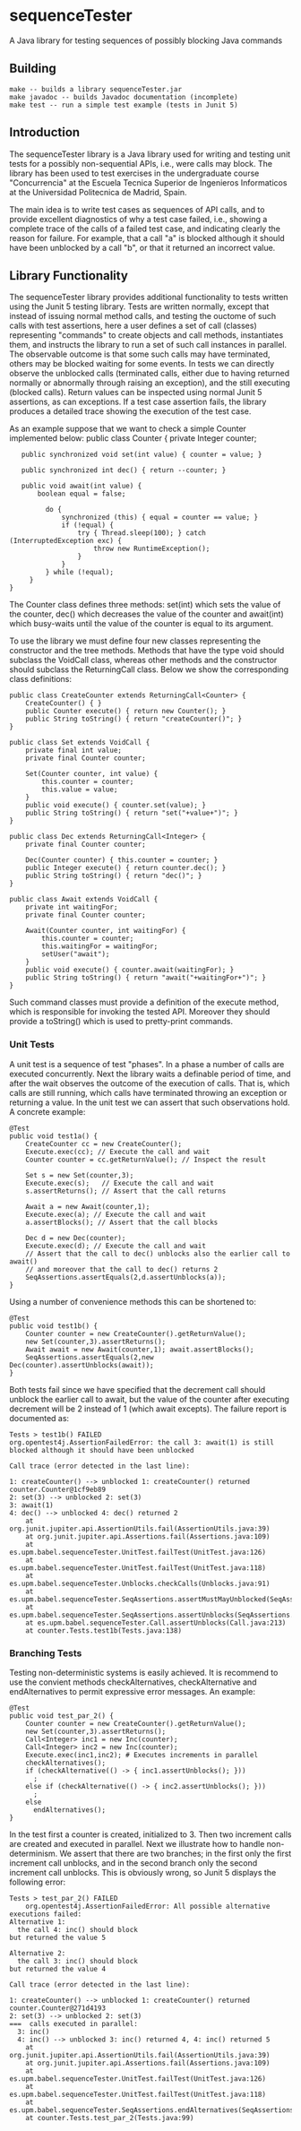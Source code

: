# sequenceTester
A Java library for testing sequences of possibly blocking Java commands

## Building

    make -- builds a library sequenceTester.jar
    make javadoc -- builds Javadoc documentation (incomplete)
    make test -- run a simple test example (tests in Junit 5)

## Introduction

  The sequenceTester library is a Java library
  used for writing and testing unit tests
  for a possibly non-sequential APIs, i.e.,
  were calls may block. The library has been used to test
  exercises in the undergraduate
  course "Concurrencia" at the Escuela Tecnica Superior
  de Ingenieros Informaticos at the Universidad Politecnica de Madrid, Spain.

  The main idea is to write test cases as sequences of API calls,
  and to provide excellent diagnostics of why a test case failed, i.e.,
  showing a complete trace of the calls of a failed test case, and
  indicating clearly the reason for failure. For example, that a call "a"
  is blocked although it should have been unblocked by a call "b",
  or that it returned an incorrect value.
 
## Library Functionality 

The sequenceTester library provides additional functionality to tests written
using the Junit 5 testing library. Tests are written normally, except that
instead of issuing normal method calls, and testing the ouctome of such calls
with test assertions, here a user defines a set of call (classes) representing
"commands" to create objects and call methods, 
instantiates them, and instructs the library to run a set of such call instances
in parallel. The observable outcome is that some such calls may have
terminated, others may be blocked waiting for some events. In tests we can
directly observe the unblocked  calls (terminated calls, either due to having
returned normally or abnormally through raising an exception), and the still
executing (blocked calls). Return values can be inspected using
normal Junit 5 assertions, as can exceptions.
If a test case assertion fails, the library produces a detailed trace showing
the execution of the test case. 

As an example suppose that we want to check a simple Counter implemented below:
    public class Counter {
        private Integer counter;

       public synchronized void set(int value) { counter = value; }

       public synchronized int dec() { return --counter; }

       public void await(int value) {
           boolean equal = false;
    
             do {
                 synchronized (this) { equal = counter == value; }
                 if (!equal) {
                     try { Thread.sleep(100); } catch (InterruptedException exc) {
                         throw new RuntimeException();
                     }
                 }
             } while (!equal);
         }
    }
The Counter class defines three methods: set(int) which sets the value of the counter,
dec() which decreases the value of the counter and await(int) which busy-waits until
the value of the counter is equal to its argument.

To use the library we must define four new classes representing the constructor and the
tree methods. Methods that have the type void should subclass the VoidCall class,
whereas other methods and the constructor should subclass the ReturningCall class. Below we
show the corresponding class definitions:

    public class CreateCounter extends ReturningCall<Counter> {
        CreateCounter() { }
        public Counter execute() { return new Counter(); }
        public String toString() { return "createCounter()"; }
    }

    public class Set extends VoidCall {
        private final int value;
        private final Counter counter;

        Set(Counter counter, int value) {
            this.counter = counter;
            this.value = value;
        }
        public void execute() { counter.set(value); }
        public String toString() { return "set("+value+")"; }
    }

    public class Dec extends ReturningCall<Integer> {
        private final Counter counter;

        Dec(Counter counter) { this.counter = counter; }
        public Integer execute() { return counter.dec(); }
        public String toString() { return "dec()"; }
    }

    public class Await extends VoidCall {
        private int waitingFor;
        private final Counter counter;

        Await(Counter counter, int waitingFor) {
            this.counter = counter;
            this.waitingFor = waitingFor;
            setUser("await");
        }
        public void execute() { counter.await(waitingFor); }
        public String toString() { return "await("+waitingFor+")"; }
    }

Such command classes must provide a definition of the execute method, which is responsible
for invoking the tested API. Moreover they should provide a toString() which is used
to pretty-print commands.

### Unit Tests
 
A unit test is a sequence of test "phases". In a phase a number of calls are
executed concurrently. Next the library waits a definable period of time, and
after the wait observes the outcome of the execution of calls. That is, which calls
are still running, which calls have terminated throwing an exception or returning
a value. In the unit test we can assert that such observations hold.
A concrete example:

    @Test
    public void test1a() {
        CreateCounter cc = new CreateCounter();
        Execute.exec(cc); // Execute the call and wait
        Counter counter = cc.getReturnValue(); // Inspect the result

        Set s = new Set(counter,3);
        Execute.exec(s);   // Execute the call and wait
        s.assertReturns(); // Assert that the call returns

        Await a = new Await(counter,1);
        Execute.exec(a); // Execute the call and wait
        a.assertBlocks(); // Assert that the call blocks
        
        Dec d = new Dec(counter);
        Execute.exec(d); // Execute the call and wait
        // Assert that the call to dec() unblocks also the earlier call to await()
        // and moreover that the call to dec() returns 2
        SeqAssertions.assertEquals(2,d.assertUnblocks(a)); 
    }

Using a number of convenience methods this can be shortened to:

    @Test
    public void test1b() {
        Counter counter = new CreateCounter().getReturnValue();
        new Set(counter,3).assertReturns();
        Await await = new Await(counter,1); await.assertBlocks();
        SeqAssertions.assertEquals(2,new Dec(counter).assertUnblocks(await));
    }

Both tests fail since we have specified that the decrement call should unblock the
earlier call to await, but the value of the counter after executing decrement will
be 2 instead of 1 (which await excepts). The failure report is documented as:

    Tests > test1b() FAILED
    org.opentest4j.AssertionFailedError: the call 3: await(1) is still blocked although it should have been unblocked

    Call trace (error detected in the last line):

    1: createCounter() --> unblocked 1: createCounter() returned counter.Counter@1cf9eb89
    2: set(3) --> unblocked 2: set(3)
    3: await(1)
    4: dec() --> unblocked 4: dec() returned 2
        at org.junit.jupiter.api.AssertionUtils.fail(AssertionUtils.java:39)
        at org.junit.jupiter.api.Assertions.fail(Assertions.java:109)
        at es.upm.babel.sequenceTester.UnitTest.failTest(UnitTest.java:126)
        at es.upm.babel.sequenceTester.UnitTest.failTest(UnitTest.java:118)
        at es.upm.babel.sequenceTester.Unblocks.checkCalls(Unblocks.java:91)
        at es.upm.babel.sequenceTester.SeqAssertions.assertMustMayUnblocked(SeqAssertions.java:82)
        at es.upm.babel.sequenceTester.SeqAssertions.assertUnblocks(SeqAssertions.java:107)
        at es.upm.babel.sequenceTester.Call.assertUnblocks(Call.java:213)
        at counter.Tests.test1b(Tests.java:138)

### Branching Tests

Testing non-deterministic systems is easily achieved. It is recommend to use
the convient methods checkAlternatives, checkAlternative and endAlternatives to
permit expressive error messages. An example:

    @Test
    public void test_par_2() {
        Counter counter = new CreateCounter().getReturnValue();
        new Set(counter,3).assertReturns();
        Call<Integer> inc1 = new Inc(counter);
        Call<Integer> inc2 = new Inc(counter);
        Execute.exec(inc1,inc2); # Executes increments in parallel
        checkAlternatives();
        if (checkAlternative(() -> { inc1.assertUnblocks(); }))
          ;
        else if (checkAlternative(() -> { inc2.assertUnblocks(); }))
          ;
        else
          endAlternatives();
    }

In the test first a counter is created, initialized to 3. Then two increment calls are created
and executed in parallel. Next we illustrate how to handle non-determinism. We assert
that there are two branches; in the first only the first increment call unblocks,
and in the second branch only the second increment call unblocks.
This is obviously wrong, so Junit 5 displays the following error:

    Tests > test_par_2() FAILED
        org.opentest4j.AssertionFailedError: All possible alternative executions failed:
    Alternative 1:
      the call 4: inc() should block
    but returned the value 5

    Alternative 2:
      the call 3: inc() should block
    but returned the value 4

    Call trace (error detected in the last line):

    1: createCounter() --> unblocked 1: createCounter() returned counter.Counter@271d4193
    2: set(3) --> unblocked 2: set(3)
    ===  calls executed in parallel: 
      3: inc()
      4: inc() --> unblocked 3: inc() returned 4, 4: inc() returned 5
        at org.junit.jupiter.api.AssertionUtils.fail(AssertionUtils.java:39)
        at org.junit.jupiter.api.Assertions.fail(Assertions.java:109)
        at es.upm.babel.sequenceTester.UnitTest.failTest(UnitTest.java:126)
        at es.upm.babel.sequenceTester.UnitTest.failTest(UnitTest.java:118)
        at es.upm.babel.sequenceTester.SeqAssertions.endAlternatives(SeqAssertions.java:159)
        at counter.Tests.test_par_2(Tests.java:99)
